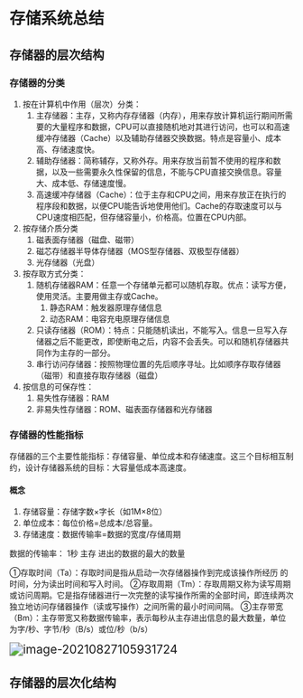 # 存储系统总结

## 存储器的层次结构

### 存储器的分类

1. 按在计算机中作用（层次）分类：
   1. 主存储器：主存，又称内存存储器（内存），用来存放计算机运行期间所需要的大量程序和数据，CPU可以直接随机地对其进行访问，也可以和高速缓冲存储器（Cache）以及辅助存储器交换数据。特点是容量小、成本高、存储速度快。
   2. 辅助存储器：简称辅存，又称外存。用来存放当前暂不使用的程序和数据，以及一些需要永久性保留的信息，不能与CPU直接交换信息。容量大、成本低、存储速度慢。
   3. 高速缓冲存储器（Cache）：位于主存和CPU之间，用来存放正在执行的程序段和数据，以便CPU能告诉地使用他们。Cache的存取速度可以与CPU速度相匹配，但存储容量小，价格高。位置在CPU内部。
2. 按存储介质分类
   1. 磁表面存储器（磁盘、磁带）
   2. 磁芯存储器半导体存储器（MOS型存储器、双极型存储器）
   3. 光存储器（光盘）
3. 按存取方式分类：
   1. 随机存储器RAM：任意一个存储单元都可以随机存取。优点：读写方便，使用灵活。主要用做主存或Cache。
      1. 静态RAM：触发器原理存储信息
      2. 动态RAM：电容充电原理存储信息
   2. 只读存储器（ROM）：特点：只能随机读出，不能写入。信息一旦写入存储器之后不能更改，即使断电之后，内容不会丢失。可以和随机存储器共同作为主存的一部分。
   3. 串行访问存储器：按照物理位置的先后顺序寻址。比如顺序存取存储器（磁带）和直接存取存储器（磁盘）
4. 按信息的可保存性：
   1. 易失性存储器：RAM
   2. 非易失性存储器：ROM、磁表面存储器和光存储器

### 存储器的性能指标

存储器的三个主要性能指标：存储容量、单位成本和存储速度。这三个目标相互制约，设计存储器系统的目标：大容量低成本高速度。

#### 概念

1. 存储容量：存储字数×字长（如1M×8位）
2. 单位成本：每位价格=总成本/总容量。
3. 存储速度：数据传输率=数据的宽度/存储周期

数据的传输率： 1秒 主存 进出的数据的最大的数量

①存取时间（Ta）：存取时间是指从启动一次存储器操作到完成该操作所经历
的时间，分为读出时间和写入时间。
②存取周期（Tm）：存取周期又称为读写周期或访问周期。它是指存储器进行一次完整的读写操作所需的全部时间，即连续两次独立地访问存储器操作（读或写操作）之间所需的最小时间间隔。
③主存带宽（Bm）：主存带宽又称数据传输率，表示每秒从主存进出信息的最大数量，单位为字/秒、字节/秒（B/s）或位/秒（b/s）

<img src="https://gitee.com/yamonc/blogImage/raw/master//img/blogImage/image-20210827105931724.png" alt="image-20210827105931724" style="zoom:150%;" />

## 存储器的层次化结构



